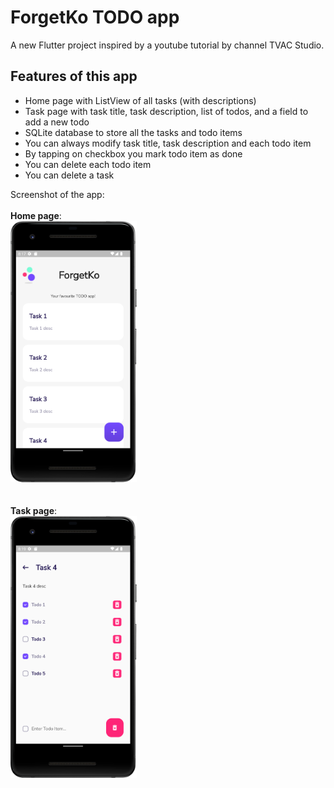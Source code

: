 # ForgetKo TODO app

A new Flutter project inspired by a youtube tutorial by channel TVAC Studio.

## Features of this app

- Home page with ListView of all tasks (with descriptions)
- Task page with task title, task description, list of todos, and a field to add a new todo
- SQLite database to store all the tasks and todo items
- You can always modify task title, task description and each todo item
- By tapping on checkbox you mark todo item as done
- You can delete each todo item
- You can delete a task

Screenshot of the app:
<br />
<br />
**Home page**:
<br />
<img src="assets/images/img.png" width=40%>
<br />
<br />
<br />
**Task page**:
<br />
<img src="assets/images/img_1.png" width=40%>
<br />

